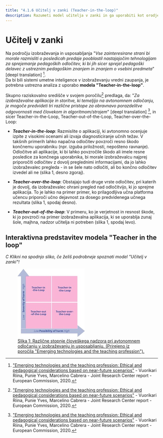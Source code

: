 ```yaml
---
title: "4.1.6 Učitelj v zanki (Teacher-in-the-loop)"
description: Razumeti model učitelja v zanki in ga uporabiti kot orodje za spodbujanje "uporabnikov pri nadzoru" za sisteme umetne inteligence v izobraževanju
---
```

# Učitelj v zanki

Na področju izobraževanja in usposabljanja "*Vse zainteresirane strani bi morale razmisliti o posledicah predaje pooblastil nastajajočim tehnologijam za sprejemanje pedagoških odločitev, ki bi jih sicer sprejel pedagoški delavec z ustreznim pedagoškim znanjem in znanjem o vsebini predmeta*" [deepl translation] [^1].  
Da bi bili sistemi umetne inteligence v izobraževanju vredni zaupanja, je potrebna ustrezna analiza z uporabo **modela "Teacher-in-the-loop"**.

Skupno raziskovalno središče v svojem poročilu[^1] predlaga, da: "*Za izobraževalne aplikacije in storitve, ki temeljijo na avtonomnem odločanju, je mogoče predvideti tri različne pristope za obravnavo porazdelitve odgovornosti med človekom in algoritmom/strojem*" [deepl translation] [^1], in sicer Teacher-in-the-Loop, Teacher-out-of-the-Loop, Teacher-over-the-Loop:  

- ***Teacher-in-the-loop***: Razmislite o aplikaciji, ki avtonomno ocenjuje izpite z visokimi ocenami ali izvaja diagnosticiranje učnih težav. V takšnih primerih lahko napačna odločitev povzroči resno škodo končnemu uporabniku (npr. izguba priložnosti, nepošteno ravnanje). Odločitve ali aplikacije, ki bi lahko povzročile škodo ali imele resne posledice za končnega uporabnika, bi morale izobraževalcu najprej priporočiti odločitev z dovolj preglednimi informacijami, da jo lahko izobraževalec pregleda - in se šele nato odločiti, ali bo končno odločitev izvedel ali ne (slika 1, desno zgoraj).

- ***Teacher-over-the-loop***: Obstajajo tudi druge vrste odločitev, pri katerih je dovolj, da izobraževalec ohrani pregled nad odločitvijo, ki jo sprejme aplikacija. To je lahko na primer primer, ko prilagodljiva učna platforma učencu priporoči učno dejavnost za dosego predvidenega učnega rezultata (slika 1, spodaj desno).

- ***Teacher-out-of-the-loop***: V primeru, ko je verjetnost in resnost škode, ki jo povzroči na primer izobraževalna aplikacija, ki se uporablja zunaj šole, majhna, nadzor učitelja ni potreben (slika 1, spodaj levo).

## Interaktivna predstavitev modela "Teacher in the loop"
_C Klikni na spodnjo sliko, če želiš podrobneje spoznati model "Učitelj v zanki"!_

<a href="https://view.genial.ly/6336f61021d012001891e5f2" target="_blank">
<figure>
  <img src="Images/Teacher-in-the-Loop.jpeg" alt="Teacher in the Loop Model representation" />
  <figcaption>Slika 1: Različne stopnje človeškega nadzora pri avtonomnem odločanju v izobraževanju in usposabljanju. (Prirejeno iz poročila "Emerging technologies and the teaching profession").</figcaption>
</figure></a>  

[^1]: ["Emerging technologies and the teaching profession: Ethical and pedagogical considerations based on near-future scenarios"](https://publications.jrc.ec.europa.eu/repository/handle/JRC120183) - Vuorikari Riina, Punie Yves, Marcelino Cabrera - Joint Research Center report - European Commission, 2020.

